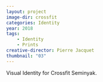 ```yaml
---
layout: project
image-dir: crossfit
categories: Identity
year: 2018
tags: 
    - Identity
    - Prints
creative-director: Pierre Jacquet
thumbnail: "03"
---
```

Visual Identity for Crossfit Seminyak.